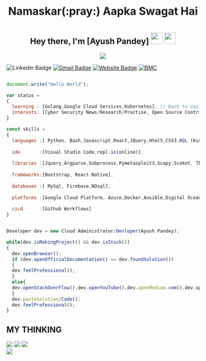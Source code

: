 <h1 align="center"><b>Namaskar(:pray:) Aapka Swagat Hai</b><h1>
<h2 align="center">
  Hey there, I'm [Ayush Pandey]
  <img src="https://media.giphy.com/media/hvRJCLFzcasrR4ia7z/giphy.gif" width="30">
  <img src="https://emojis.slackmojis.com/emojis/images/1531849430/4246/blob-sunglasses.gif?1531849430" width="30"/>
</h2>
<p align="center" >
<img src="https://user-images.githubusercontent.com/49518917/109415944-84f23380-79e1-11eb-8943-04579f3e8c70.gif"><br>
</p>
  
![Linkedin Badge](https://img.shields.io/badge/LinkedIn-blue?style=flat&logo=linkedin&labelColor=blue&link=https://www.linkedin.com/in/ayush-pandey-815820153/)
[![Gmail Badge](https://img.shields.io/badge/Gmail-red?style=flat-square&logo=Gmail&logoColor=white&link=mailto:pandeyayush333@gmail.com)](mailto:pandeyayush333@gmail.com) [![Website Badge](https://img.shields.io/badge/-Website-47CCCC?style=flat&logo=Google-Chrome&logoColor=white&link=https://brakemastercylinde.wixsite.com/mastercylinder)](https://brakemastercylinde.wixsite.com/mastercylinder) [![BMC](https://img.shields.io/badge/BuyMeaCoffee-%23FFDD00.svg?&style=flat-square&logo=buy-me-a-coffee&logoColor=black)]()

```js

document.write("Hello World");

var status = 
{ 
  learning : [Golang,Google Cloud Services,Kubernetes], // Want to explore and learn about different services provided by AWS but not at the moment
  interests: [Cyber Security News/Research/Practise, Open Source Contribution,Football,Formula One,Flat track racing]
}

const skills = 
{
  languages :[ Python, Bash,Javascript,React,JQuery,Html5,CSS3,KQL (Kusto Query Language),Data Serialization L(Json,Yaml,XML),Java,C++],
  
  ide       :[Visual Studio Code,repl.io(online)],
  
  libraries :[Jquery,Argparse,Subprocess,Pymetasploit3,Scapy,Scoket, Tkinter,Numpy,Pandas],
  
  frameworks:[Bootstrap, React-Native],
  
  databases :[ MySql, Firebase,NOsql],
  
  platforms :[Google Cloud Platform, Azure,Docker,Ansible,Digital Ocean,Linode,IBM,Cisco],
  
  cicd      :[Github Workflows]
}


Developer dev = new Cloud Administrator/Devloper(Ayush Pandey);

while(dev.isMakingProject() && dev.isStuck())  
{
  dev.openBrowser();
  if (dev.openOfficialDocumentation() == dev.foundSolution())
  {
  dev.feelProfessional();
  }
  else{
  dev.openStackOverFlow(),dev.openYouTube(),dev.openMedium.com(),dev.openReddit();
  }
  dev.pasteSolution/Code();
  dev.feelProfessional();
}


```
## MY THINKING
<p>
<img src="https://user-images.githubusercontent.com/49518917/109415522-35ab0380-79df-11eb-8b6d-e0f7ad35e377.gif" />
<img src="https://user-images.githubusercontent.com/49518917/109415532-4491b600-79df-11eb-8f2b-b476243efcbb.gif" />
<img src="https://user-images.githubusercontent.com/49518917/109415540-52dfd200-79df-11eb-9891-0ec3d47f2ffc.gif" /><br>
<!-- <img src="https://user-images.githubusercontent.com/49518917/109415868-32b11280-79e1-11eb-8c12-460e8afbcd13.gif" /><br> -->
<img src="https://user-images.githubusercontent.com/49518917/109415503-18763500-79df-11eb-914c-6c443eb7e99d.gif" />
<!-- <img src="https://user-images.githubusercontent.com/49518917/109415205-55412c80-79dd-11eb-8f22-815b5ba2129f.gif"/> -->
</p>
